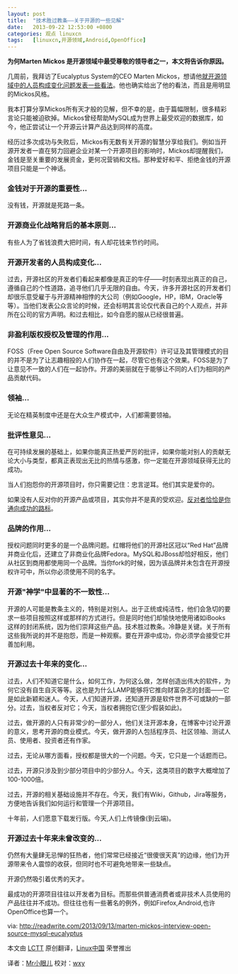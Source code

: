 ```yaml
---
layout: post
title:	"技术胜过教条——关于开源的一些见解"
date:	2013-09-22 12:53:00 +0800 
categories:	观点 linuxcn 
tags:	[linuxcn,开源领域,Android,OpenOffice]
---
```



**为何Marten Mickos 是开源领域中最受尊敬的领导者之一，本文将告诉你原因。**


几周前，我拜访了Eucalyptus System的CEO Marten Mickos，想请他[就开源领域中的人员构成变化问题发表一些看法](http://readwrite.com/2013/08/27/linux-turns-22-but-open-source-is-eternal#awesm=%7Eoh8KYvjJatv2EW)。他也确实给出了他的看法，而且是用明显的Mickos风格。


我本打算分享Mickos所有天才般的见解，但不幸的是，由于篇幅限制，很多精彩言论只能被迫砍掉。Mickos曾经帮助MySQL成为世界上最受欢迎的数据库，如今，他正尝试让一个开源云计算产品达到同样的高度。


经历过多次成功与失败后，Mickos有无数有关开源的智慧分享给我们。例如当开源开发者一直在努力回避企业对某一个开源项目的影响时，Mickos却提醒我们，金钱是至关重要的发展资金，更何况营销和文档。那种爱好和平、拒绝金钱的开源项目只能是一个神话。


### **金钱对于开源的重要性...**


没有钱，开源就是死路一条。


### **开源商业化战略背后的基本原则...**


有些人为了省钱浪费大把时间，有人却花钱来节约时间。


### **开源开发者的人员构成变化...**


过去，开源社区的开发者们看起来都像是真正的牛仔——时刻表现出真正的自己，遵循自己的个性道路，追寻他们几乎无限的自由。今天，许多开源社区的开发者们却很乐意受雇于与开源精神相悖的大公司（例如Google，HP，IBM，Oracle等等）。当他们发表公众言论的时候，还会标明其言论仅代表自己的个人观点，并非所在公司的官方声明。和过去相比，如今自愿的服从已经很普遍。


### **非盈利版权授权及管理的作用...**


FOSS（Free Open Source Software自由及开源软件）许可证及其管理模式的目的并不是为了让志趣相投的人们协作在一起，尽管它也有这个效果。FOSS是为了让意见不一致的人们在一起协作。开源的美丽就在于能够让不同的人们为相同的产品贡献代码。


### **领袖...**


无论在精英制度中还是在大众生产模式中，人们都需要领袖。


### **批评性意见...**


在可持续发展的基础上，如果你能真正热爱严厉的批评，如果你能对别人的贡献无论大小与类型，都真正表现出无比的热情与感激，你一定能在开源领域获得无比的成功。


当人们抱怨你的开源项目时，你只需要记住：忠言逆耳。他们其实是爱你的。


如果没有人反对你的开源产品或项目，其实你并不是真的受欢迎。[反对者恰恰是你通向成功的路标](http://readwrite.com/2013/02/25/haters-as-a-leading-indicator-of-success#awesm=%7Eoh8MUh09kvHxy3)。


### **品牌的作用...**


授权问题同时更多的是一个品牌问题。红帽将他们的开源社区冠以“Red Hat”品牌并商业化后，还建立了非商业化品牌Fedora。MySQL和JBoss却恰好相反，他们从社区到商用都使用同一个品牌。当你fork的时候，因为该品牌并未包含在开源授权许可中，所以你必须使用不同的名字。


### **开源"神学"中显著的不一致性...**


开源的人可能是教条主义的，特别是对别人。出于正统或纯洁性，他们会急切的要求一些项目按照这样或那样的方式进行。但是同时他们却愉快地使用诸如iBooks这样的封闭系统，因为他们崇拜这些产品。技术胜过教条。冷静是关键。关于所有这些我所说的并不是抱怨，而是一种观察。要在开源中成功，你必须学会接受它并善加利用。


### **开源过去十年来的变化...**


过去，人们不知道它是什么，如何工作，为何这么做，怎样创造出伟大的软件，为何它没有自生自灭等等。这也是为什么LAMP能够将它推向财富杂志的封面——它是如此新颖和迷人。今天，人们知道开源，还知道开源是软件世界不可或缺的一部分。过去，当权者反对它；今天，当权者拥抱它(至少假装如此)。


过去，做开源的人只有非常少的一部分人，他们关注开源本身，在博客中讨论开源的意义，思考开源的商业模式。今天，做开源的人包括程序员、社区领袖、测试人员、使用者、投资者还有作家。


过去，无论从哪方面看，授权都是很大的一个问题。今天，它只是一个话题而已。


过去，开源只涉及到少部分项目中的少部分人。今天，这类项目的数字大概增加了100-1000倍。


过去，开源的相关基础设施并不存在。今天，我们有Wiki，Github，Jira等服务，方便地告诉我们如何运行和管理一个开源项目。


十年前，人们愿意下载发行版。今天,人们上传镜像(到云端)。


### **开源过去十年来未曾改变的...**


仍然有大量肆无忌惮的狂热者，他们常常已经接近“很傻很天真”的边缘，他们为开源带来令人震惊的收获，但同时也不可避免地带来一些缺点。


开源仍然吸引着优秀的天才。


最成功的开源项目往往以开发者为目标。而那些供普通消费者或非技术人员使用的产品往往并不成功。但往往也有一些著名的例外，例如Firefox,Android,也许OpenOffice也算一个。


 


via: http://readwrite.com/2013/09/13/marten-mickos-interview-open-source-mysql-eucalyptus


本文由 [LCTT](https://github.com/LCTT/TranslateProject) 原创翻译，[Linux中国](http://linux.cn/portal.php) 荣誉推出


译者：[Mr小眼儿](http://linux.cn/space/14801) 校对：[wxy](http://linux.cn/space/wxy)
